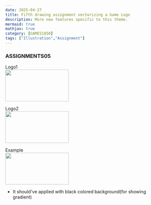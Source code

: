 ```yaml
---
date: 2025-04-27
title: Fifth drawing assignment vectorizing a Game Logo
description: More new features specific to this theme.
mermaid: true
mathjax: true
category: [GAMES1050]
tags: ["Illustration","Assignment"]
---
```

### ASSIGNMENTS05   
   
Logo1   
<img src="https://github.com/user-attachments/assets/2135ffff-a27e-4976-af59-6f2b1afbb355" width="200" height="100"/>   
   
Logo2   
<img src="https://github.com/user-attachments/assets/74fb6f59-e2be-4365-bba0-b4f6a31c151c" width="200" height="100"/>   
   
Example   
<img src="https://github.com/user-attachments/assets/016a744c-0a47-4d6c-8950-00de447abf02" width="200" height="100"/>   
- It should've applied with black colored background(for showing gradient)

